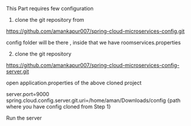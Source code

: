 This Part requires few configuration

1. clone the git repository from 

https://github.com/amankapur007/spring-cloud-microservices-config.git

config folder will be there , inside that we have roomservices.properties

2. clone the git repository

https://github.com/amankapur007/spring-cloud-microservices-config-server.git

open application.properties of the above cloned project

server.port=9000
spring.cloud.config.server.git.uri=/home/aman/Downloads/config {path where you have config cloned from Step 1}

Run the server 

